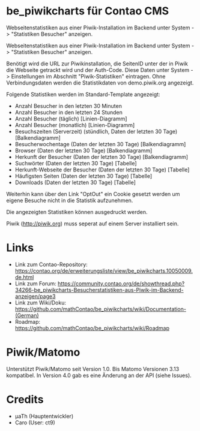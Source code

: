 be_piwikcharts für Contao CMS
=============
Webseitenstatistiken aus einer Piwik-Installation im Backend unter System -> "Statistiken Besucher" anzeigen.

Webseitenstatistiken aus einer Piwik-Installation im Backend unter System -> "Statistiken Besucher" anzeigen.


Benötigt wird die URL zur Piwikinstallation, die SeitenID unter der in Piwik die Webseite getrackt wird und der Auth-Code. Diese Daten unter System -> Einstellungen im Abschnitt "Piwik-Statistiken" eintragen. Ohne Verbindungsdaten werden die Statistikdaten von demo.piwik.org angezeigt.

 

Folgende Statistiken werden im Standard-Template angezeigt:

  * Anzahl Besucher in den letzten 30 Minuten
  * Anzahl Besucher in den letzten 24 Stunden
  * Anzahl Besucher (täglich) [Linien-Diagramm]
  * Anzahl Besucher (monatlich) [Linien-Diagramm]
  * Besuchszeiten (Serverzeit) (stündlich, Daten der letzten 30 Tage) [Balkendiagramm]
  * Besucherwochentage (Daten der letzten 30 Tage) [Balkendiagramm]
  * Browser (Daten der letzten 30 Tage) [Balkendiagramm]
  * Herkunft der Besucher (Daten der letzten 30 Tage) [Balkendiagramm]
  * Suchwörter (Daten der letzten 30 Tage) [Tabelle]
  * Herkunft-Webseite der Besucher (Daten der letzten 30 Tage) [Tabelle]
  * Häufigsten Seiten (Daten der letzten 30 Tage) [Tabelle]
  * Downloads (Daten der letzten 30 Tage) [Tabelle]

 

Weiterhin kann über den Link "OptOut" ein Cookie gesetzt werden um eigene Besuche nicht in die Statistik  aufzunehmen.

Die angezeigten Statistiken können ausgedruckt werden.

 

Piwik (http://piwik.org) muss seperat auf einem Server installiert sein.

Links
=====
* Link zum Contao-Repository: https://contao.org/de/erweiterungsliste/view/be_piwikcharts.10050009.de.html
* Link zum Forum: https://community.contao.org/de/showthread.php?34266-be_piwikcharts-Besucherstatistiken-aus-Piwik-im-Backend-anzeigen/page3
* Link zum Wiki/Doku: https://github.com/mathContao/be_piwikcharts/wiki/Documentation-(German)
* Roadmap: https://github.com/mathContao/be_piwikcharts/wiki/Roadmap

Piwik/Matomo
============
Unterstützt Piwik/Matomo seit Version 1.0. Bis Matomo Versionen 3.13 kompatibel. In Version 4.0 gab es eine Änderung an der API (siehe Issues).

Credits
=======
  *  µaTh (Hauptentwickler)
  *  Caro (User: ct9)

